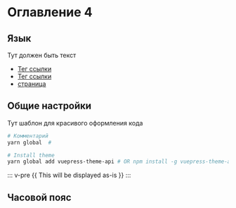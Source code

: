 # Оглавление 4

## Язык

Тут должен быть текст

- [Тег ссылки](https://nodejs.org/)
- [Тег ссылки](https://github.com/vuejs/vuepress)
- [страница](/1-second/)

## Общие настройки

Тут шаблон для красивого оформления кода

```bash
# Комментарий
yarn global  #

# Install theme
yarn global add vuepress-theme-api # OR npm install -g vuepress-theme-api
```

::: v-pre
{{ This will be displayed as-is }}
:::

## Часовой пояс
